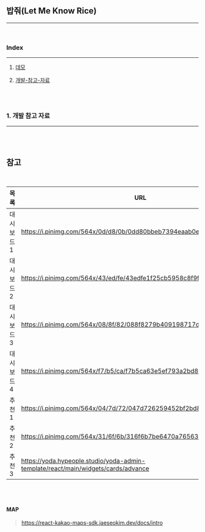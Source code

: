 ## 밥줘(Let Me Know Rice)

---

<br>

### Index

---

1. <a href="https://github.com/onlyhappiness/Let-Me-Know-Rice/tree/Demo">데모</a>

2. [개발-참고-자료](#1.-개발-참고-자료)

<br>
<br>

### 1. 개발 참고 자료

---

<br>
<br>

## 참고

<br>

| 목록       | URL                                                                               |
| ---------- | --------------------------------------------------------------------------------- |
| 대시보드 1 | https://i.pinimg.com/564x/0d/d8/0b/0dd80bbeb7394eaab0e919ddab0db92b.jpg           |
| 대시보드 2 | https://i.pinimg.com/564x/43/ed/fe/43edfe1f25cb5958c8f9f29b297ee86c.jpg           |
| 대시보드 3 | https://i.pinimg.com/564x/08/8f/82/088f8279b409198717d2098afb533a02.jpg           |
| 대시보드 4 | https://i.pinimg.com/564x/f7/b5/ca/f7b5ca63e5ef793a2bd833f650202bd8.jpg           |
| 추천 1     | https://i.pinimg.com/564x/04/7d/72/047d726259452bf2bd852e2554e86fa7.jpg           |
| 추천 2     | https://i.pinimg.com/564x/31/6f/6b/316f6b7be6470a76563e9c78cb2135cf.jpg           |
| 추천 3     | https://yoda.hypeople.studio/yoda-admin-template/react/main/widgets/cards/advance |

<br>
<br>

#### MAP

> https://react-kakao-maps-sdk.jaeseokim.dev/docs/intro
